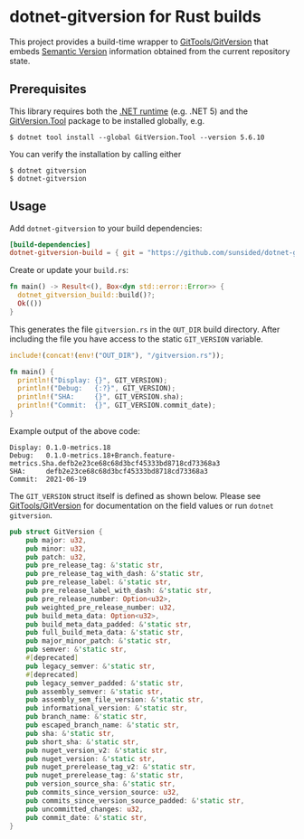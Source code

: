 # dotnet-gitversion for Rust builds

This project provides a build-time wrapper to [GitTools/GitVersion]
that embeds [Semantic Version] information obtained
from the current repository state.

## Prerequisites

This library requires both the [.NET runtime] (e.g. .NET 5)
and the [GitVersion.Tool] package to be installed globally, e.g.

```console
$ dotnet tool install --global GitVersion.Tool --version 5.6.10
```

You can verify the installation by calling either

```console
$ dotnet gitversion
$ dotnet-gitversion
```

## Usage

Add `dotnet-gitversion` to your build dependencies:

```toml
[build-dependencies]
dotnet-gitversion-build = { git = "https://github.com/sunsided/dotnet-gitversion-rs" }
```

Create or update your `build.rs`:

```rust
fn main() -> Result<(), Box<dyn std::error::Error>> {
  dotnet_gitversion_build::build()?;
  Ok(())
}
```

This generates the file `gitversion.rs` in the `OUT_DIR` build directory.
After including the file you have access to the static `GIT_VERSION` variable.

```rust
include!(concat!(env!("OUT_DIR"), "/gitversion.rs"));

fn main() {
  println!("Display: {}", GIT_VERSION);
  println!("Debug:   {:?}", GIT_VERSION);
  println!("SHA:     {}", GIT_VERSION.sha);
  println!("Commit:  {}", GIT_VERSION.commit_date);
}
```

Example output of the above code:

```text
Display: 0.1.0-metrics.18
Debug:   0.1.0-metrics.18+Branch.feature-metrics.Sha.defb2e23ce68c68d3bcf45333bd8718cd73368a3
SHA:     defb2e23ce68c68d3bcf45333bd8718cd73368a3
Commit:  2021-06-19
```

The `GIT_VERSION` struct itself is defined as shown below. Please
see [GitTools/GitVersion](https://github.com/GitTools/GitVersion) for
documentation on the field values or run `dotnet gitversion`.

```rust
pub struct GitVersion {
    pub major: u32,
    pub minor: u32,
    pub patch: u32,
    pub pre_release_tag: &'static str,
    pub pre_release_tag_with_dash: &'static str,
    pub pre_release_label: &'static str,
    pub pre_release_label_with_dash: &'static str,
    pub pre_release_number: Option<u32>,
    pub weighted_pre_release_number: u32,
    pub build_meta_data: Option<u32>,
    pub build_meta_data_padded: &'static str,
    pub full_build_meta_data: &'static str,
    pub major_minor_patch: &'static str,
    pub semver: &'static str,
    #[deprecated]
    pub legacy_semver: &'static str,
    #[deprecated]
    pub legacy_semver_padded: &'static str,
    pub assembly_semver: &'static str,
    pub assembly_sem_file_version: &'static str,
    pub informational_version: &'static str,
    pub branch_name: &'static str,
    pub escaped_branch_name: &'static str,
    pub sha: &'static str,
    pub short_sha: &'static str,
    pub nuget_version_v2: &'static str,
    pub nuget_version: &'static str,
    pub nuget_prerelease_tag_v2: &'static str,
    pub nuget_prerelease_tag: &'static str,
    pub version_source_sha: &'static str,
    pub commits_since_version_source: u32,
    pub commits_since_version_source_padded: &'static str,
    pub uncommitted_changes: u32,
    pub commit_date: &'static str,
}
```

[GitTools/GitVersion]: https://github.com/GitTools/GitVersion
[Semantic Version]: http://semver.org/
[GitVersion.Tool]: https://www.nuget.org/packages/GitVersion.Tool/
[.NET runtime]: https://dot.net/
